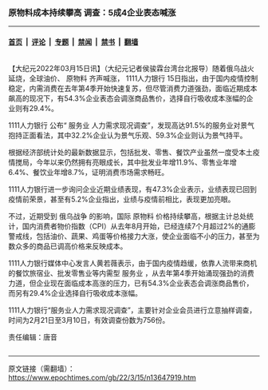 ### 原物料成本持续攀高 调查：5成4企业表态喊涨

---

#### [首页](../../../..?n13647919) &nbsp;|&nbsp; [评论](../../../../../epoch-comment?n13647919) &nbsp;|&nbsp; [专题](../../../../../epoch-special?n13647919) &nbsp;|&nbsp; [禁闻](../../../../../epoch-news?n13647919) &nbsp;|&nbsp; [禁书](../../../../../books?n13647919) &nbsp;|&nbsp; [翻墙](https://github.com/gfw-breaker/nogfw/blob/master/README.md?n13647919)


<div class="column" id="artbody" itemprop="articleBody">
 <!-- article content begin -->
 <p>
  【大纪元2022年03月15日讯】（大纪元记者侯骏霖台湾台北报导）随着俄乌战火延烧，全球油价、
  <ok href="https://www.epochtimes.com/gb/tag/%E5%8E%9F%E7%89%A9%E6%96%99.html">
   原物料
  </ok>
  齐声喊涨，
  <ok href="https://www.epochtimes.com/gb/tag/1111%E4%BA%BA%E5%8A%9B%E9%93%B6%E8%A1%8C.html">
   1111人力银行
  </ok>
  15日指出，由于国内疫情控制稳定，内需消费在去年第4季开始快速复苏，但尽管消费力道强劲，面临近期成本飙高的现况下，有54.3%企业表态会调涨商品售价，选择自行吸收成本涨幅的企业则有29.4%。
 </p>
 <p>
  <ok href="https://www.epochtimes.com/gb/tag/1111%E4%BA%BA%E5%8A%9B%E9%93%B6%E8%A1%8C.html">
   1111人力银行
  </ok>
  公布“
  <ok href="https://www.epochtimes.com/gb/tag/%E6%9C%8D%E5%8A%A1%E4%B8%9A.html">
   服务业
  </ok>
  人力需求现况调查”，发现高达91.5%的服务业对景气抱持正面看法，其中32.2%企业认为景气乐观、59.3%企业则认为景气持平。
 </p>
 <p>
  根据经济部统计处的最新数据显示，包括批发、零售、餐饮产业虽然一度受本土疫情搅局，今年以来仍然拥有亮眼成长，其中批发业年增11.9%、零售业年增6.4%、餐饮业年增8.7%，证明消费市场需求畅旺。
 </p>
 <p>
  1111人力银行进一步询问企业近期业绩表现，有47.3%企业表示，业绩表现已回到疫情前荣景，甚至有5.2%企业指出，业绩与疫情前相比，表现更加亮眼。
 </p>
 <p>
  不过，近期受到
  <ok href="https://www.epochtimes.com/gb/tag/%E4%BF%84%E4%B9%8C%E6%88%98%E4%BA%89.html">
   俄乌战争
  </ok>
  的影响，国际
  <ok href="https://www.epochtimes.com/gb/tag/%E5%8E%9F%E7%89%A9%E6%96%99.html">
   原物料
  </ok>
  价格持续攀高，根据主计总处统计，国内消费者物价指数（CPI）从去年8月开始，已经连续7个月超过2%的通膨警戒线，包括油价、蔬果、鸡蛋等价格接力大涨，使企业面临不小的压力，甚至为数众多的商品已调高价格来反映成本。
 </p>
 <p>
  1111人力银行媒体中心发言人黄若薇表示，由于国内疫情趋缓，依靠人流带来商机的餐饮旅宿业、批发零售业等内需型
  <ok href="https://www.epochtimes.com/gb/tag/%E6%9C%8D%E5%8A%A1%E4%B8%9A.html">
   服务业
  </ok>
  ，从去年第4季开始涌现强劲的消费力道，但企业现在面临成本高涨的压力，已有54.3%企业表态会调涨商品售价，而另有29.4%企业选择自行吸收成本涨幅。
 </p>
 <p>
  1111人力银行“服务业人力需求现况调查”，主要针对企业会员进行立意抽样调查，时间为2月21日至3月10日，有效调查份数为756份。
 </p>
 <p>
  责任编辑：唐音
 </p>
 <!-- article content end -->
</div>


---

原文链接（需翻墙）：https://www.epochtimes.com/gb/22/3/15/n13647919.htm